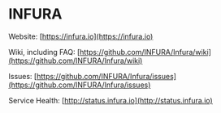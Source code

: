 # INFURA


Website: [https://infura.io](https://infura.io)

Wiki, including FAQ: [https://github.com/INFURA/Infura/wiki](https://github.com/INFURA/Infura/wiki)

Issues: [https://github.com/INFURA/Infura/issues](https://github.com/INFURA/Infura/issues)

Service Health: [http://status.infura.io](http://status.infura.io)

